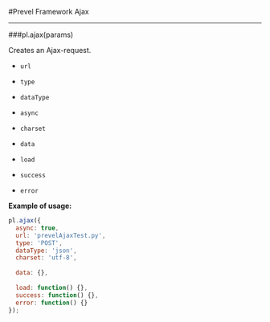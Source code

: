 #Prevel Framework Ajax

---

###pl.ajax(params)

Creates an Ajax-request.

* `url`

* `type`

*  `dataType`

* `async`

* `charset`

* `data`

* `load`

* `success`

* `error`

__Example of usage:__

  ```javascript
  pl.ajax({
    async: true,
    url: 'prevelAjaxTest.py',
    type: 'POST',
    dataType: 'json',
    charset: 'utf-8',
    
    data: {},
    
    load: function() {},
    success: function() {},
    error: function() {}
  });
  ```